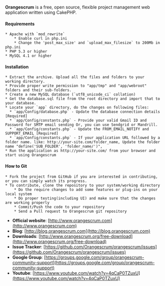 **Orangescrum** is a free, open source, flexible project management web application written using CakePHP.

#### Requirements
    * Apache with `mod_rewrite`
    	* Enable curl in php.ini
    	* Change the 'post_max_size' and `upload_max_filesize` to 200Mb in php.ini
    * PHP 5.3 or higher
    * MySQL 4.1 or higher
  
#### Installation

    * Extract the archive. Upload all the files and folders to your working directory.
    * Provide proper write permission to "app/tmp" and "app/webroot" folders and their sub-folders.
    * Create a new MySQL database (`utf8_unicode_ci` collation) 
    * Get the database.sql file from the root directory and import that to your database.
    * Locate your `app` directory, do the changes on following files:
	  * `app/Config/database.php` - Update the database connection details [Required]
	  * `app/Config/constants.php` - Provide your valid Gmail ID and Password for SMTP email sending Or, you can use Sendgrid or Mandrill.
	  * `app/Config/constants.php` - Update the FROM_EMAIL_NOTIFY and SUPPORT_EMAIL [Required]
	  * `app/Config/constants.php` - If your application URL followed by a folder name. like: http://your-site.com/folder_name, Update the folder name "define('SUB_FOLDER', 'folder_name/')",
    * Run the application as http://your-site.com/ from your browser and start using Orangescrum
  
#### How to Git

	* Fork the project from GitHub if you are interested in contributing, or you can simply watch its progress.
	* To contribute, clone the repository to your system/working directory
		* Do the require changes to add some features or plug-ins on your local system
		* Do proper testing(including UI) and make sure that the changes are working properly
		* Commit/Push the code to your repository
		* Send a Pull request to Orangescrum git repository


		
   * **Official website**: [http://www.orangescrum.com](http://www.orangescrum.com)
   * **Blog**: [http://blog.orangescrum.com](http://blog.orangescrum.com)
   * **Downloads**: [http://www.orangescrum.org/free-download](http://www.orangescrum.org/free-download)
   * **Issue Tracker**: [https://github.com/Orangescrum/orangescrum/issues](https://github.com/Orangescrum/orangescrum/issues)
   * **Google Group**: [https://groups.google.com/group/orangescrum-community-support](https://groups.google.com/group/orangescrum-community-support)
   * **Youtube**: [https://www.youtube.com/watch?v=4qCaP0TZuxU](https://www.youtube.com/watch?v=4qCaP0TZuxU)

   